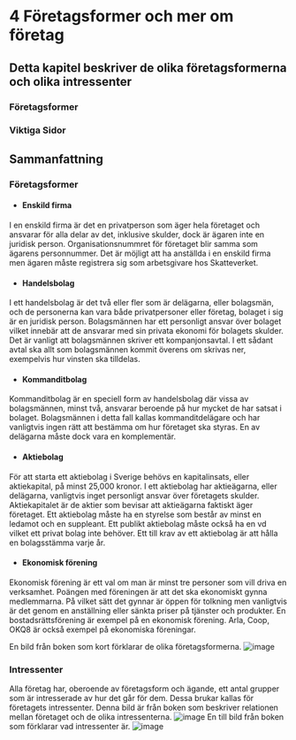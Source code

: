 # 4 Företagsformer och mer om företag

## Detta kapitel beskriver de olika företagsformerna och olika intressenter 

### Företagsformer

### Viktiga Sidor

## Sammanfattning
### Företagsformer
- #### Enskild firma
 I en enskild firma är det en privatperson som äger hela företaget och ansvarar för alla delar av det, inklusive skulder, dock är ägaren inte en juridisk person. 
 Organisationsnummret för företaget blir samma som ägarens personnummer. 
 Det är möjligt att ha anställda i en enskild firma men ägaren måste registrera sig som arbetsgivare hos Skatteverket.
 
- #### Handelsbolag
I ett handelsbolag är det två eller fler som är delägarna, eller bolagsmän, och de personerna kan vara både privatpersoner eller företag, bolaget i sig är en juridisk person. 
Bolagsmännen har ett personligt ansvar över bolaget vilket innebär att de ansvarar med sin privata ekonomi för bolagets skulder. 
Det är vanligt att bolagsmännen skriver ett kompanjonsavtal. 
I ett sådant avtal ska allt som bolagsmännen kommit överens om skrivas ner, exempelvis hur vinsten ska tilldelas.

- #### Kommanditbolag
Kommanditbolag är en speciell form av handelsbolag där vissa av bolagsmännen, minst två, ansvarar beroende på hur mycket de har satsat i bolaget. 
Bolagsmännen i detta fall kallas kommanditdelägare och har vanligtvis ingen rätt att bestämma om hur företaget ska styras. 
En av delägarna måste dock vara en komplementär.

- #### Aktiebolag
För att starta ett aktiebolag i Sverige behövs en kapitalinsats, eller aktiekapital, på minst 25,000 kronor. 
I ett aktiebolag har aktieägarna, eller delägarna, vanligtvis inget personligt ansvar över företagets skulder. 
Aktiekapitalet är de aktier som bevisar att aktieägarna faktiskt äger företaget. Ett aktiebolag måste ha en styrelse som består av minst en ledamot och en suppleant. 
Ett publikt aktiebolag måste också ha en vd vilket ett privat bolag inte behöver. Ett till krav av ett aktiebolag är att hålla en bolagsstämma varje år.

- #### Ekonomisk förening
Ekonomisk förening är ett val om man är minst tre personer som vill driva en verksamhet. 
Poängen med föreningen är att det ska ekonomiskt gynna medlemmarna. 
På vilket sätt det gynnar är öppen för tolkning men vanligtvis är det genom en anställning eller sänkta priser på tjänster och produkter. 
En bostadsrättsförening är exempel på en ekonomisk förening. Arla, Coop, OKQ8 är också exempel på ekonomiska föreningar.

En bild från boken som kort förklarar de olika företagsformerna.
![image](https://user-images.githubusercontent.com/83644816/152331894-e3e18164-ed80-4413-bf58-29bb79db0d14.png)

### Intressenter
Alla företag har, oberoende av företagsform och ägande, ett antal grupper som är intresserade av hur det går för dem. Dessa brukar kallas för företagets intressenter.
Denna bild är från boken som beskriver relationen mellan företaget och de olika intressenterna.
![image](https://user-images.githubusercontent.com/83644816/152331448-154b6d14-6703-410a-870a-3e207ab095f3.png)
En till bild från boken som förklarar vad intressenter är. 
![image](https://user-images.githubusercontent.com/83644816/152331796-5c65fad2-1b15-4c38-a1ef-d914c48b444e.png)
